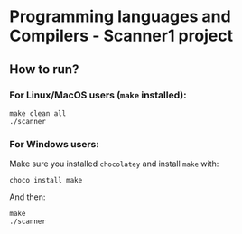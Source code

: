 # Programming languages and Compilers - Scanner1 project

## How to run?

### **For Linux/MacOS users (`make` installed):**

```
make clean all
./scanner
```

### **For Windows users:**
Make sure you installed `chocolatey` and install `make` with:

```
choco install make
```
And then:
```
make
./scanner
```

